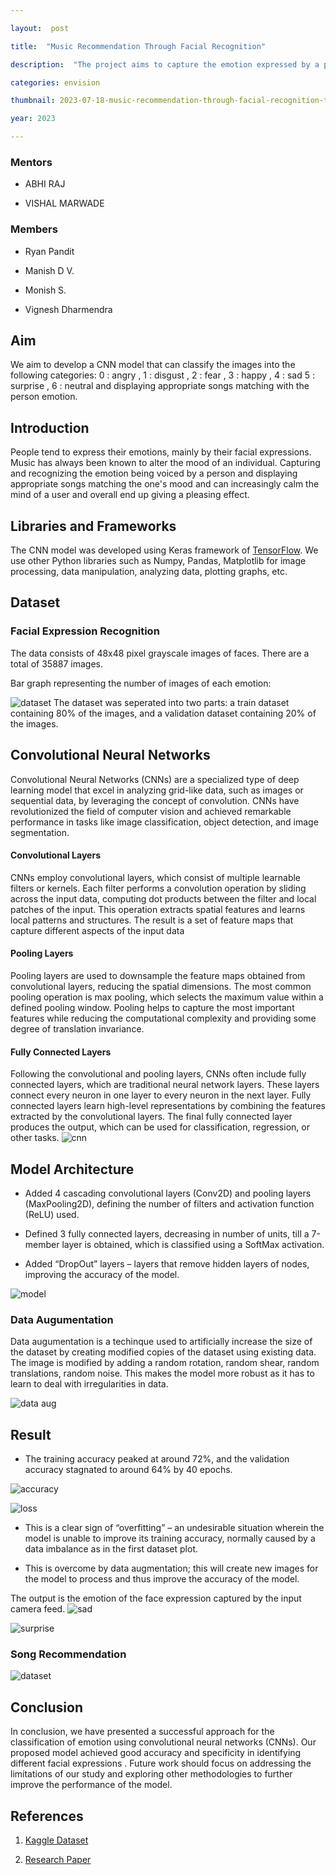 ```yaml
---

layout:  post

title:  "Music Recommendation Through Facial Recognition"

description:  "The project aims to capture the emotion expressed by a person through facial expressions and displaying appropriate songs matching with the person emotion"

categories: envision

thumbnail: 2023-07-18-music-recommendation-through-facial-recognition-thumbnail.jpg

year: 2023

---
```


  

###  Mentors

  

-  ABHI RAJ

-  VISHAL MARWADE

  

###  Members

  

- Ryan Pandit

- Manish D V.

- Monish S.

-  Vignesh Dharmendra

  


##  Aim

  

We aim to develop a CNN model that can classify the images into the following categories: 0 : angry , 1 : disgust , 2 : fear , 3 : happy , 4 : sad 5 : surprise , 6 : neutral and displaying appropriate songs matching with the person emotion.

  

##  Introduction

  

People tend to express their emotions, mainly by their facial expressions. Music has always been known to alter the mood of an individual. Capturing and recognizing the emotion being voiced by a person and displaying appropriate songs matching the one's mood and can increasingly calm the mind of a user and overall end up giving a pleasing effect.

  

##  Libraries and Frameworks

  

The CNN model was developed using Keras framework of [TensorFlow](https://www.tensorflow.org). We use other Python libraries such as Numpy, Pandas, Matplotlib for image processing, data manipulation, analyzing data, plotting graphs, etc.

  

##  Dataset

  ### Facial Expression Recognition 

The data consists of 48x48 pixel grayscale images of faces. There are a total of 35887 images.


Bar graph representing the number of images of each emotion:


![dataset](/virtual-expo/assets/img/envision/diode/music-recommendation-through-facial-recognition/dataset.png)
The dataset was seperated into two parts: a train dataset containing 80% of the images, and a validation dataset containing 20% of the images.

## **Convolutional Neural Networks**

Convolutional Neural Networks (CNNs) are a specialized type of deep learning model that excel in analyzing grid-like data, such as images or sequential data, by leveraging the concept of convolution. CNNs have revolutionized the field of computer vision and achieved remarkable performance in tasks like image classification, object detection, and image segmentation.
  #### **Convolutional Layers**

CNNs employ convolutional layers, which consist of multiple learnable filters or kernels. Each filter performs a convolution operation by sliding across the input data, computing dot products between the filter and local patches of the input. This operation extracts spatial features and learns local patterns and structures. The result is a set of feature maps that capture different aspects of the input data
#### **Pooling Layers**

Pooling layers are used to downsample the feature maps obtained from convolutional layers, reducing the spatial dimensions. The most common pooling operation is max pooling, which selects the maximum value within a defined pooling window. Pooling helps to capture the most important features while reducing the computational complexity and providing some degree of translation invariance.

#### **Fully Connected Layers**

Following the convolutional and pooling layers, CNNs often include fully connected layers, which are traditional neural network layers. These layers connect every neuron in one layer to every neuron in the next layer. Fully connected layers learn high-level representations by combining the features extracted by the convolutional layers. The final fully connected layer produces the output, which can be used for classification, regression, or other tasks.
![cnn](/virtual-expo/assets/img/envision/diode/music-recommendation-through-facial-recognition/cnn.png)

##  Model Architecture

- Added 4 cascading convolutional layers (Conv2D) and pooling layers (MaxPooling2D), defining the number of filters and activation function (ReLU) used.

- Defined 3 fully connected layers, decreasing in number of units, till a 7-member layer is obtained, which is classified using a SoftMax activation.

- Added “DropOut” layers – layers that remove hidden layers of nodes, improving the accuracy of the model.

![model](/virtual-expo/assets/img/envision/diode/music-recommendation-through-facial-recognition/model.png)
 ###  Data Augumentation

Data augumentation is a techinque used to artificially increase the size of the dataset by creating modified copies of the dataset using existing data. The image is modified by adding a random rotation, random shear, random translations, random noise. This makes the model more robust as it has to learn to deal with irregularities in data.

![data aug](/virtual-expo/assets/img/envision/diode/music-recommendation-through-facial-recognition/data_aug.png)

  ## Result
 - The training accuracy peaked at around 72%, and the validation accuracy stagnated to around 64% by 40 epochs.

![accuracy](/virtual-expo/assets/img/envision/diode/music-recommendation-through-facial-recognition/accuracy.png)

![loss](/virtual-expo/assets/img/envision/diode/music-recommendation-through-facial-recognition/loss.png)
- This is a clear sign of “overfitting” – an undesirable situation wherein the model is unable to improve its training accuracy, normally caused by a data imbalance as in the first dataset plot.

- This is overcome by data augmentation; this will create new images for the model to process and thus improve the accuracy of the model.
   
The output is the emotion of the face expression captured by the input camera feed.
![sad](/virtual-expo/assets/img/envision/diode/music-recommendation-through-facial-recognition/sad.png)


![surprise](/virtual-expo/assets/img/envision/diode/music-recommendation-through-facial-recognition/surprise.png)
  
  ### Song Recommendation
![dataset](/virtual-expo/assets/img/envision/diode/music-recommendation-through-facial-recognition/dataset.png)


  

##  Conclusion

  

In conclusion, we have presented a successful approach for the classification of emotion using convolutional neural networks (CNNs). Our proposed model achieved good accuracy and specificity in identifying different facial expressions . Future work should focus on addressing the limitations of our study and exploring other methodologies to further improve the performance of the model.

  

  

##  References

  

1.  [Kaggle Dataset](https://www.kaggle.com/datasets/jonathanoheix/face-expression-recognition-dataset)



3.  [Research Paper](https://www.researchgate.net/publication/351056923_Facial_Expression_Recognition_Using_CNN_with_Keras)